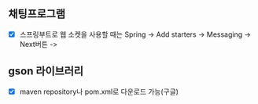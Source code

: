 ## 채팅프로그램
- [x] 스프링부트로 웹 소켓을 사용할 때는 Spring -> Add starters -> Messaging -> Next버튼 -> 

## gson 라이브러리
- [x] maven repository나 pom.xml로 다운로드 가능(구글)

